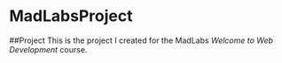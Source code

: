 # MadLabsProject

##Project
This is the project I created for the MadLabs *Welcome to Web Development* course.
